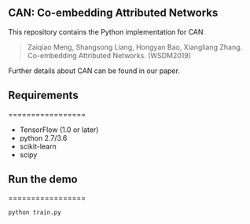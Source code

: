 ## CAN: Co-embedding Attributed Networks
This repository contains the Python implementation for CAN
> Zaiqiao Meng, Shangsong Liang, Hongyan Bao, Xiangliang Zhang. Co-embedding Attributed Networks. (WSDM2019)

Further details about CAN can be found in our paper.

## Requirements
=================
* TensorFlow (1.0 or later)
* python 2.7/3.6
* scikit-learn
* scipy

## Run the demo
=================
```bash
python train.py
```
